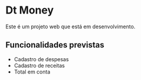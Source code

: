 # Dt Money

Este é um projeto web que está em desenvolvimento.

## Funcionalidades previstas

- Cadastro de despesas
- Cadastro de receitas
- Total em conta